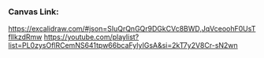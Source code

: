 ### Canvas Link:

https://excalidraw.com/#json=SIuQrQnGQr9DGkCVc8BWD,JqVceoohF0UsTfllkzdRmw
https://youtube.com/playlist?list=PL0zysOflRCemNS641tpw66bcaFylyIGsA&si=2kT7y2V8Cr-sN2wn